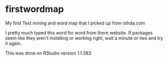 # firstwordmap
My first Text mining and word map that I picked up from sthda.com

I pretty much typed this word for word from there website. If packages seem like they aren't installing or working right, wait a minute
or two and try it again. 

This was done on RStudio version 1.1.383

